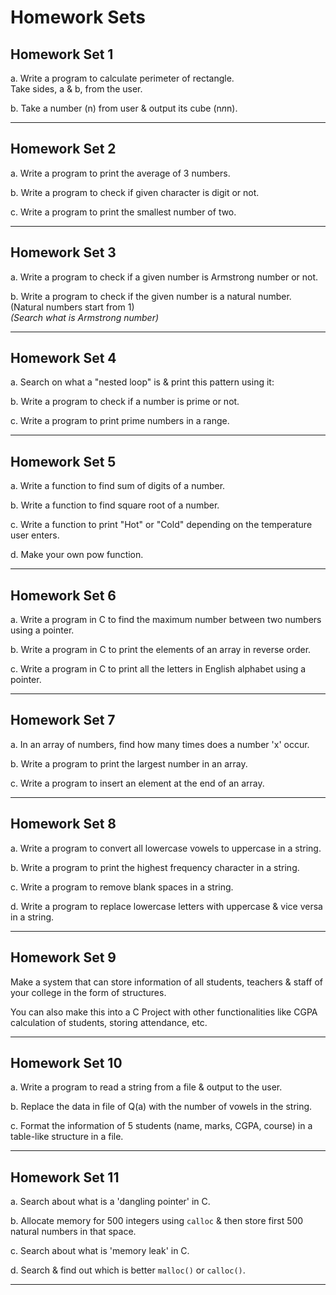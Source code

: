 # Homework Sets

## Homework Set 1
a. Write a program to calculate perimeter of rectangle.  
   Take sides, a & b, from the user.  

b. Take a number (n) from user & output its cube (n*n*n).  

---

## Homework Set 2
a. Write a program to print the average of 3 numbers.  

b. Write a program to check if given character is digit or not.  

c. Write a program to print the smallest number of two.  

---

## Homework Set 3
a. Write a program to check if a given number is Armstrong number or not.  

b. Write a program to check if the given number is a natural number.  
   (Natural numbers start from 1)  
   *(Search what is Armstrong number)*  

---

## Homework Set 4
a. Search on what a "nested loop" is & print this pattern using it:  


b. Write a program to check if a number is prime or not.  

c. Write a program to print prime numbers in a range.  

---

## Homework Set 5
a. Write a function to find sum of digits of a number.  

b. Write a function to find square root of a number.  

c. Write a function to print "Hot" or "Cold" depending on the temperature user enters.  

d. Make your own pow function.  

---

## Homework Set 6
a. Write a program in C to find the maximum number between two numbers using a pointer.  

b. Write a program in C to print the elements of an array in reverse order.  

c. Write a program in C to print all the letters in English alphabet using a pointer.  

---

## Homework Set 7
a. In an array of numbers, find how many times does a number 'x' occur.  

b. Write a program to print the largest number in an array.  

c. Write a program to insert an element at the end of an array.  

---

## Homework Set 8
a. Write a program to convert all lowercase vowels to uppercase in a string.  

b. Write a program to print the highest frequency character in a string.  

c. Write a program to remove blank spaces in a string.  

d. Write a program to replace lowercase letters with uppercase & vice versa in a string.  

---

## Homework Set 9
Make a system that can store information of all students, teachers & staff of your college in the form of structures.  

You can also make this into a C Project with other functionalities like CGPA calculation of students, storing attendance, etc.  

---

## Homework Set 10
a. Write a program to read a string from a file & output to the user.  

b. Replace the data in file of Q(a) with the number of vowels in the string.  

c. Format the information of 5 students (name, marks, CGPA, course) in a table-like structure in a file.  

---

## Homework Set 11
a. Search about what is a 'dangling pointer' in C.  

b. Allocate memory for 500 integers using `calloc` & then store first 500 natural numbers in that space.  

c. Search about what is 'memory leak' in C.  

d. Search & find out which is better `malloc()` or `calloc()`.  

---
